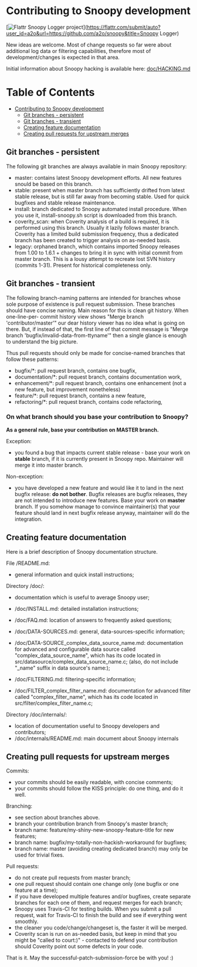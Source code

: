 # Contributing to Snoopy development

[![Flattr Snoopy Logger project](http://api.flattr.com/button/flattr-badge-large.png)](https://flattr.com/submit/auto?user_id=a2o&url=https://github.com/a2o/snoopy&title=Snoopy Logger)

New ideas are welcome. Most of change requests so far were about additional
log data or filtering capabilities, therefore most of development/changes
is expected in that area.

Initial information about Snoopy hacking is available here: [doc/HACKING.md](doc/HACKING.md)



Table of Contents
=================

  * [Contributing to Snoopy development](#contributing-to-snoopy-development)
    * [Git branches - persistent](#git-branches---persistent)
    * [Git branches - transient](#git-branches---transient)
    * [Creating feature documentation](#creating-feature-documentation)
    * [Creating pull requests for upstream merges](#creating-pull-requests-for-upstream-merges)



## Git branches - persistent

The following git branches are always available in main Snoopy repository:

- master: contains latest Snoopy development efforts. All new features
    snould be based on this branch.
- stable: present when master branch has sufficiently drifted from latest
    stable release, but is still far away from becoming stable. Used
    for quick bugfixes and stable release maintenance.
- install: branch dedicated to Snoopy automated install procedure. When
    you use it, install-snoopy.sh script is downloaded from this
    branch.
- coverity_scan: when Coverity analysis of a build is required, it is
    performed using this branch. Usually it lazily follows master
    branch. Coverity has a limited build submission frequency, thus
    a dedicated branch has been created to trigger analysis on
    as-needed basis.
- legacy: orphaned branch, which contains imported Snoopy releases from
    1.00 to 1.6.1 + changes to bring it in sync with initial commit
    from master branch. This is a lousy attempt to recreate lost
    SVN history (commits 1-31). Present for historical completeness
    only.



## Git branches - transient

The following branch-naming patterns are intended for branches whose sole
purpose of existence is pull request submission. These branches should have
concise naming. Main reason for this is clean git history. When one-line-per-
commit history view shows "Merge branch 'contributor/master'" our dear history
viewer has no idea what is going on there. But, if instead of that, the first
line of that commit message is "Merge branch 'bugfix/invalid-data-from-ttyname'"
then a single glance is enough to understand the big picture.

Thus pull requests should only be made for concise-named branches that follow
these patterns:
- bugfix/*:        pull request branch, contains one bugfix,
- documentation/*: pull request branch, contains documentation work,
- enhancement/*:   pull request branch, contains one enhancement (not a new feature, but improvement nonetheless)
- feature/*:       pull request branch, contains a new feature,
- refactoring/*:   pull request branch, contains code refactoring,



### On what branch should you base your contribution to Snoopy?

**As a general rule, base your contribution on MASTER branch.**

Exception:
- you found a bug that impacts current stable release - base your work on
    **stable** branch, if it is currently present in Snoopy repo. Maintainer
    will merge it into master branch.

Non-exception:
- you have developed a new feature and would like it to land in the next bugfix
    release: **do not bother**. Bugfix releases are bugfix releases, they are
    not intended to introduce new features. Base your work on **master** branch.
    If you somehow manage to convince maintainer(s) that your feature should
    land in next bugfix release anyway, maintainer will do the integration.



## Creating feature documentation

Here is a brief description of Snoopy documentation structure.

File /README.md:
- general information and quick install instructions;

Directory /doc/:
- documentation which is useful to average Snoopy user;
- /doc/INSTALL.md: detailed installation instructions;
- /doc/FAQ.md: location of answers to frequently asked questions;

- /doc/DATA-SOURCES.md: general, data-sources-specific information;
- /doc/DATA-SOURCE_complex_data_source_name.md: documentation for advanced
    and configurable data source called "complex_data_source_name", which
    has its code located in src/datasource/complex_data_source_name.c;
    (also, do not include "_name" suffix in data source's name:);

- /doc/FILTERING.md: filtering-specific information;
- /doc/FILTER_complex_filter_name.md: documentation for advanced filter called
    "complex_filter_name", which has its code located in
    src/filter/complex_filter_name.c;

Directory /doc/internals/:
- location of documentation useful to Snoopy developers and contributors;
- /doc/internals/README.md: main document about Snoopy internals



## Creating pull requests for upstream merges

Commits:
- your commits should be easily readable, with concise comments;
- your commits should follow the KISS principle: do one thing, and do it well.

Branching:
- see section about branches above.
- branch your contribution branch from Snoopy's master branch;
- branch name: feature/my-shiny-new-snoopy-feature-title for new features;
- branch name: bugfix/my-totally-non-hackish-workaround for bugfixes;
- branch name: master (avoiding creating dedicated branch) may only be used for trivial fixes.

Pull requests:
- do not create pull requests from master branch;
- one pull request should contain one change only
    (one bugfix or one feature at a time);
- if you have developed multiple features and/or bugfixes, create separate
    branches for each one of them, and request merges for each branch;
- Snoopy uses Travis-CI for testing builds. When you submit a pull request,
    wait for Travis-CI to finish the build and see if everything went
    smoothly.
- the cleaner you code/change/changeset is,
    the faster it will be merged.
- Coverity scan is run on as-needed basis, but keep in mind that you might be
    "called to court:)" - contacted to defend your contribution should Coverity
    point out some defects in your code.



That is it. May the successful-patch-submission-force be with you! :)
